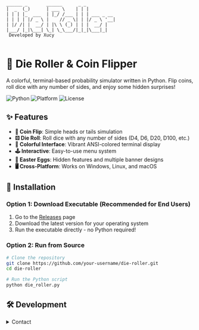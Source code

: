 ```i
______ _       ______      _ _           
|  _  (_)      | ___ \    | | |          
| | | |_  ___  | |_/ /___ | | | ___ _ __ 
| | | | |/ _ \ |    // _ \| | |/ _ \ '__|
| |/ /| |  __/ | |\ \ (_) | | |  __/ |   
|___/ |_|\___| \_| \_\___/|_|_|\___|_|
 Developed by Xucy
                                         
```

# 🎲 Die Roller & Coin Flipper

A colorful, terminal-based probability simulator written in Python. Flip coins, roll dice with any number of sides, and enjoy some hidden surprises!

![Python](https://img.shields.io/badge/python-3.6+-blue.svg)
![Platform](https://img.shields.io/badge/platform-windows%20%7C%20linux%20%7C%20macos-lightgrey.svg)
![License](https://img.shields.io/badge/license-MIT-green.svg)

## ✨ Features

- **🎯 Coin Flip**: Simple heads or tails simulation
- **⚄ Die Roll**: Roll dice with any number of sides (D4, D6, D20, D100, etc.)
- **🎨 Colorful Interface**: Vibrant ANSI-colored terminal display
- **🕹️ Interactive**: Easy-to-use menu system
- **🐣 Easter Eggs**: Hidden features and multiple banner designs
- **🖥️ Cross-Platform**: Works on Windows, Linux, and macOS

## 🚀 Installation

### Option 1: Download Executable (Recommended for End Users)
1. Go to the [Releases](../../releases) page
2. Download the latest version for your operating system
3. Run the executable directly - no Python required!

### Option 2: Run from Source
```bash
# Clone the repository
git clone https://github.com/your-username/die-roller.git
cd die-roller

# Run the Python script
python die_roller.py
```
## 🛠️ Development
<details>

<summary>Contact</summary>

I can be found on discord with the name `xucy`.

Surefire way to contact me is to go through [this server](https://discord.com/7XycK8MPwN) and hitting me a dm.

</details>
